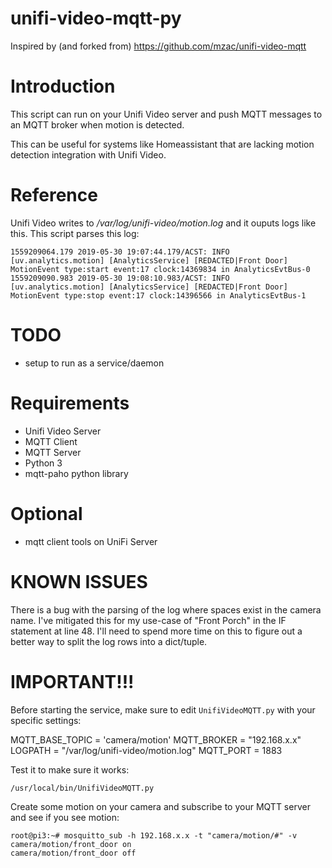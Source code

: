 # unifi-video-mqtt-py

Inspired by (and forked from) https://github.com/mzac/unifi-video-mqtt

# Introduction
This script can run on your Unifi Video server and push MQTT messages to an MQTT broker when motion is detected.

This can be useful for systems like Homeassistant that are lacking motion detection integration with Unifi Video.

# Reference
Unifi Video writes to */var/log/unifi-video/motion.log* and it ouputs logs like this.  This script parses this log:
```
1559209064.179 2019-05-30 19:07:44.179/ACST: INFO   [uv.analytics.motion] [AnalyticsService] [REDACTED|Front Door] MotionEvent type:start event:17 clock:14369834 in AnalyticsEvtBus-0
1559209090.983 2019-05-30 19:08:10.983/ACST: INFO   [uv.analytics.motion] [AnalyticsService] [REDACTED|Front Door] MotionEvent type:stop event:17 clock:14396566 in AnalyticsEvtBus-1
```

# TODO
* setup to run as a service/daemon

# Requirements
* Unifi Video Server
* MQTT Client
* MQTT Server
* Python 3
* mqtt-paho python library

# Optional
* mqtt client tools on UniFi Server

# KNOWN ISSUES

There is a bug with the parsing of the log where spaces exist in the camera name. I've mitigated this for my use-case of "Front Porch" in the IF statement at line 48. I'll need to spend more time on this to figure out a better way to split the log rows into a dict/tuple.


# IMPORTANT!!!
Before starting the service, make sure to edit `UnifiVideoMQTT.py` with your specific
settings:

MQTT_BASE_TOPIC = 'camera/motion'
MQTT_BROKER = "192.168.x.x"
LOGPATH = "/var/log/unifi-video/motion.log"
MQTT_PORT = 1883

Test it to make sure it works:
```
/usr/local/bin/UnifiVideoMQTT.py
```

Create some motion on your camera and subscribe to your MQTT server and see if you see motion:

```
root@pi3:~# mosquitto_sub -h 192.168.x.x -t "camera/motion/#" -v
camera/motion/front_door on
camera/motion/front_door off
